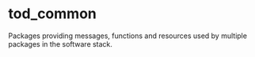 # tod_common

Packages providing messages, functions and resources used by multiple packages in the software stack. 

